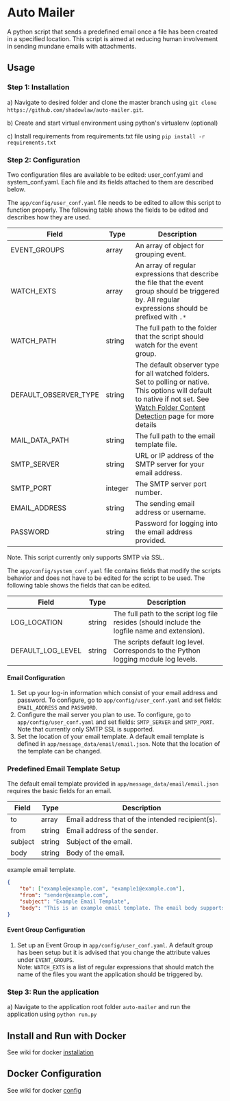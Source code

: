 # Auto Mailer
A python script that sends a predefined email once a file has been created in a specified location.
This script is aimed at reducing human involvement in sending mundane emails with attachments. 

## Usage
### Step 1: Installation
a) Navigate to desired folder and clone the master branch using `git clone https://github.com/shadowlaw/auto-mailer.git`.   

b) Create and start virtual environment using python's virtualenv (optional)

c) Install requirements from requirements.txt file using `pip install -r requirements.txt` 

### Step 2: Configuration
Two configuration files are available to be edited: user_conf.yaml and system_conf.yaml. Each file and its fields
attached to them are described below.

The `app/config/user_conf.yaml` file needs  to be edited to allow this script to function properly. The following table 
shows the fields to be edited and describes how they are used.

|  Field |  Type |  Description |
|---|---|---|
|  EVENT_GROUPS |  array |  An array of object for grouping event. |
|  WATCH_EXTS | array  |  An array of regular expressions that describe the file that the event group should be triggered by. All regular expressions should be prefixed with `.*`  |
|  WATCH_PATH |  string |  The full path to the folder that the script should watch for the event group. |
|  DEFAULT_OBSERVER_TYPE  |  string  |  The default observer type for all watched folders. Set to polling or native. This options will default to native if not set.  See [Watch Folder Content Detection](https://github.com/shadowlaw/auto-mailer/wiki/Watch-Folder-Content-Detection) page for more details  |
|  MAIL_DATA_PATH |  string |  The full path to the email template file. |
|  SMTP_SERVER |  string |  URL or IP address of the SMTP server for your email address. |
|  SMTP_PORT |  integer |  The SMTP server port number. |
|  EMAIL_ADDRESS |  string |  The sending email address or username. |
|  PASSWORD |  string |  Password for logging into the email address provided. |

Note. This script currently only supports SMTP via SSL.

The `app/config/system_conf.yaml` file contains fields that modify the scripts behavior and does not have to be edited 
for the script to be used. The following table shows the fields that can be edited.

|  Field |  Type |  Description |
|---|---|---|
|  LOG_LOCATION |  string |  The full path to the script log file resides (should include the logfile name and extension). |
|  DEFAULT_LOG_LEVEL |  string |  The scripts default log level. Corresponds to the Python logging module log levels.|
 
#### Email Configuration
1. Set up your log-in information which consist of your email address and password. To configure, go to `app/config/user_conf.yaml` and set fields: `EMAIL_ADDRESS` and `PASSWORD`.
2. Configure the mail server you plan to use. To configure, go to `app/config/user_conf.yaml` and set fields: `SMTP_SERVER` and `SMTP_PORT`. Note that currently only SMTP SSL is supported. 
3. Set the location of your email template. A default email template is defined in `app/message_data/email/email.json`. Note that the location of the template can be changed.  

### Predefined Email Template Setup
The default email template provided in `app/message_data/email/email.json` requires the basic fields for an email.

|  Field |  Type |  Description |
|---|---|---|
|  to |  array |  Email address that of the intended recipient(s). |
|  from |  string |  Email address of the sender. |
|  subject |  string |  Subject of the email. |
|  body |  string |  Body of the email.|

example email template.
```json
{
    "to": ["example@example.com", "example1@example.com"],
    "from": "sender@example.com",
    "subject": "Example Email Template",
    "body": "This is an example email template. The email body supports escape sequences such as \n"
}
```


#### Event Group Configuration
1. Set up an Event Group in `app/config/user_conf.yaml`. A default group has been setup but it is advised that you change the attribute values under `EVENT_GROUPS`.  
Note: `WATCH_EXTS` is a list of regular expressions that should match the name of the files you want the application should be triggered by. 
### Step 3: Run the application
a) Navigate to the application root folder `auto-mailer` and run the application using `python run.py`

## Install and Run with Docker
See wiki for docker [installation](https://github.com/shadowlaw/auto-mailer/wiki/Installation#docker)

## Docker Configuration
See wiki for docker [config](https://github.com/shadowlaw/auto-mailer/wiki/Configuration#docekr-configuration)